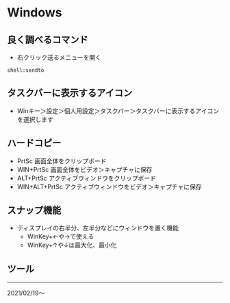 # Windows

## 良く調べるコマンド
- 右クリック送るメニューを開く
```
shell:sendto
```
## タスクバーに表示するアイコン
  - Winキー＞設定＞個人用設定＞タスクバー＞タスクバーに表示するアイコンを選択します

## ハードコピー
  - PrtSc 画面全体をクリップボード
  - WIN+PrtSc 画面全体をビデオ＞キャプチャに保存
  - ALT+PrtSc アクティブウィンドウをクリップボード
  - WIN+ALT+PrtSc アクティブウィンドウをビデオ＞キャプチャに保存

## スナップ機能
  - ディスプレイの右半分、左半分などにウィンドウを置く機能
    - WinKey+←や→で使える
    - WinKey+↑や↓は最大化、最小化

## ツール
  
---
2021/02/19～